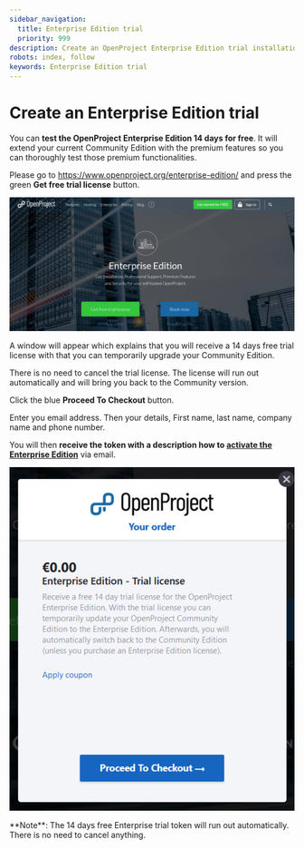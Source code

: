 ```yaml
---
sidebar_navigation:
  title: Enterprise Edition trial
  priority: 999
description: Create an OpenProject Enterprise Edition trial installation.
robots: index, follow
keywords: Enterprise Edition trial
---
```

# Create an Enterprise Edition trial

You can **test the OpenProject Enterprise Edition 14 days for free**. It will extend your current Community Edition with the premium features so you can thoroughly test those premium functionalities.

Please go to https://www.openproject.org/enterprise-edition/ and press the green **Get free trial license** button.

![create-enterprise-edition-trial](1567610649991.png)

A window will appear which explains that you will receive a 14 days free trial license with that you can temporarily upgrade your Community Edition.

There is no need to cancel the trial license. The license will run out automatically and will bring you  back to the Community version.

Click the blue **Proceed To Checkout** button.

Enter you email address. Then your details, First name, last name, company name and phone number.

You will then **receive the token with a description how to [activate the Enterprise Edition](../activate-enterprise-edition)** via email.

![enterprise-edition-trial-license](1567610604159.png)

<div class="alert alert-info" role="alert">
**Note**: The 14 days free Enterprise trial token will run out automatically. There is no need to cancel anything.
</div>

